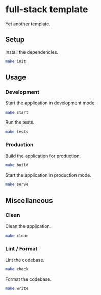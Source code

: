 # full-stack template

Yet another template.

## Setup

Install the dependencies.

```bash
make init
```

## Usage

### Development

Start the application in development mode.

```bash
make start
```

Run the tests.

```bash
make tests
```

### Production

Build the application for production.

```bash
make build
```

Start the application in production mode.

```bash
make serve
```

## Miscellaneous

### Clean

Clean the application.

```bash
make clean
```

### Lint / Format

Lint the codebase.

```bash
make check
```

Format the codebase.

```bash
make write
```
